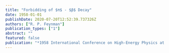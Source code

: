 ```yaml
---
title: "Forbidding of $π$ - $β$ Decay"
date: 1958-01-01
publishDate: 2020-07-20T12:52:39.737326Z
authors: ["R. P. Feynman"]
publication_types: ["1"]
abstract: ""
featured: false
publication: "*1958 International Conference on High-Energy Physics at CERN*"
---
```


